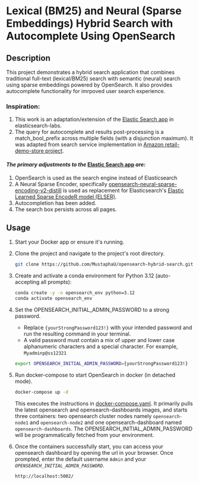 # Lexical (BM25) and Neural (Sparse Embeddings) Hybrid Search with Autocomplete Using OpenSearch

## Description
This project demonstrates a hybrid search application that combines traditional full-text (lexical/BM25) search with semantic (neural) search using sparse embeddings powered by OpenSearch. It also provides autocomplete functionality for imrpoved user search experience.

### Inspiration:  
1. This work is an adaptation/extension of the [Elastic Search app](https://github.com/elastic/elasticsearch-labs/tree/main/example-apps/search-tutorial/v3/search-tutorial) in elasticsearch-labs.
2. The query for autocomplete and results post-processing is a match_bool_prefix across multiple fields (with a disjunction maximum). It was adapted from search service implementation in [Amazon retail-demo-store project](https://github.com/aws-samples/retail-demo-store/blob/master/src/search/src/search-service/app.py).

#### *The primary adjustments to the* [Elastic Search app](https://github.com/elastic/elasticsearch-labs/tree/main/example-apps/search-tutorial/v3/search-tutorial) *are:*
1. OpenSearch is used as the search engine instead of Elasticsearch
2. A Neural Sparse Encoder, specifically [opensearch-neural-sparse-encoding-v2-distill](https://huggingface.co/opensearch-project/opensearch-neural-sparse-encoding-v2-distill) is used as replacement for Elasticsearch's [Elastic Learned Sparse EncodeR model (ELSER)](https://www.elastic.co/docs/solutions/search/semantic-search/semantic-search-elser-ingest-pipelines#:~:text=Elastic%20Learned%20Sparse%20EncodeR%20%2D%20or%20ELSER%20%2D%20is%20an%20NLP%20model%20trained%20by%20Elastic%20that%20enables%20you%20to%20perform%20semantic%20search%20by%20using%20sparse%20vector%20representation).
3. Autocompletion has been added.
4. The search box persists across all pages.



## Usage
1. Start your Docker app or ensure it's running.
2. Clone the project and navigate to the project's root directory.
    ```bash
    git clone https://github.com/MustaphaU/opensearch-hybrid-search.git && cd opensearch-hybrid-search
    ```
3. Create and activate a conda environment for Python 3.12 (auto-accepting all prompts):
    ```bash
    conda create -y -n opensearch_env python=3.12
    conda activate opensearch_env
    ```
4. Set the OPENSEARCH_INITIAL_ADMIN_PASSWORD to a strong password.   
    * Replace `{yourStrongPassword123!}` with your intended password and run the resulting command in your terminal.  
    * A valid password must contain a mix of upper and lower case alphanumeric characters and a special character. For example, `Myadminp@ss12321`  
    ```bash
    export OPENSEARCH_INITIAL_ADMIN_PASSWORD={yourStrongPassword123!}
    ```
5. Run docker-compose to start OpenSearch in docker (in detached mode).
    ```bash
    docker-compose up -d
    ```
    This executes the instructions in [docker-compose.yaml](docker-compose.yml). It primarily pulls the latest opensearch and opensearch-dashboards images, and starts three containers: two opensearch cluster nodes namely `opensearch-node1` and `opensearch-node2` and one opensearch-dashboard named `opensearch-dashboards`.
    The OPENSEARCH_INITIAL_ADMIN_PASSWORD will be programmatically fetched from your environment.

6. Once the containers successfully start, you can access your opensearch dashboard by opening the url in your browser. 
Once prompted, enter the default username `Admin` and your *`OPENSEARCH_INITIAL_ADMIN_PASSWORD`*.
    ```bash
    http://localhost:5002/
    ```











